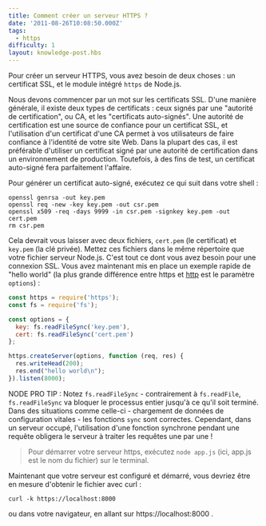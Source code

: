 ```yaml
---
title: Comment créer un serveur HTTPS ?
date: '2011-08-26T10:08:50.000Z'
tags:
  - https
difficulty: 1
layout: knowledge-post.hbs
---
```


Pour créer un serveur HTTPS, vous avez besoin de deux choses : un certificat SSL, et le module intégré `https` de Node.js.

Nous devons commencer par un mot sur les certificats SSL. D'une manière générale, il existe deux types de certificats : ceux signés par une "autorité de certification", ou CA, et les "certificats auto-signés". Une autorité de certification est une source de confiance pour un certificat SSL, et l'utilisation d'un certificat d'une CA permet à vos utilisateurs de faire confiance à l'identité de votre site Web. Dans la plupart des cas, il est préférable d'utiliser un certificat signé par une autorité de certification dans un environnement de production. Toutefois, à des fins de test, un certificat auto-signé fera parfaitement l'affaire.

Pour générer un certificat auto-signé, exécutez ce qui suit dans votre shell :

```
openssl genrsa -out key.pem
openssl req -new -key key.pem -out csr.pem
openssl x509 -req -days 9999 -in csr.pem -signkey key.pem -out cert.pem
rm csr.pem
```

Cela devrait vous laisser avec deux fichiers, `cert.pem` (le certificat) et `key.pem` (la clé privée). Mettez ces fichiers dans le même répertoire que votre fichier serveur Node.js. C'est tout ce dont vous avez besoin pour une connexion SSL. Vous avez maintenant mis en place un exemple rapide de "hello world" (la plus grande différence entre https et [http](/fr/knowledge/HTTP/servers/how-to-create-a-HTTP-server/) est le paramètre `options`) :

```javascript
const https = require('https');
const fs = require('fs');

const options = {
  key: fs.readFileSync('key.pem'),
  cert: fs.readFileSync('cert.pem')
};

https.createServer(options, function (req, res) {
  res.writeHead(200);
  res.end("hello world\n");
}).listen(8000);
```

NODE PRO TIP : Notez `fs.readFileSync` - contrairement à `fs.readFile`, `fs.readFileSync` va bloquer le processus entier jusqu'à ce qu'il soit terminé. Dans des situations comme celle-ci - chargement de données de configuration vitales - les fonctions `sync` sont correctes. Cependant, dans un serveur occupé, l'utilisation d'une fonction synchrone pendant une requête obligera le serveur à traiter les requêtes une par une !

> Pour démarrer votre serveur https, exécutez `node app.js` (ici, app.js est le nom du fichier) sur le terminal.

Maintenant que votre serveur est configuré et démarré, vous devriez être en mesure d'obtenir le fichier avec curl :

```
curl -k https://localhost:8000
```

ou dans votre navigateur, en allant sur https://localhost:8000 .
